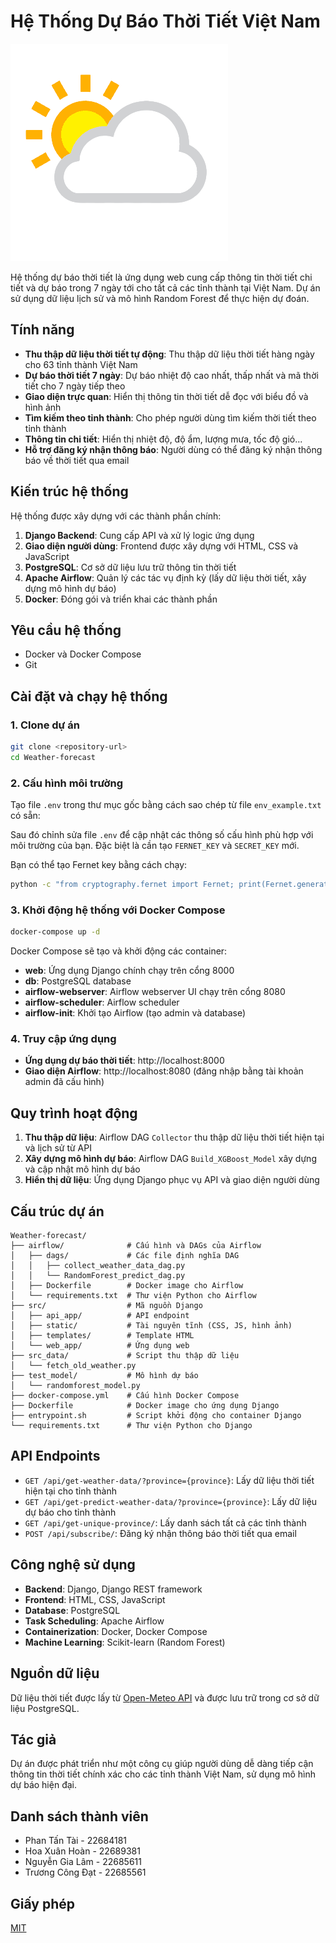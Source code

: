 # Hệ Thống Dự Báo Thời Tiết Việt Nam

![Logo](./src/static/web_app/images/logo.png)

Hệ thống dự báo thời tiết là ứng dụng web cung cấp thông tin thời tiết chi tiết và dự báo trong 7 ngày tới cho tất cả các tỉnh thành tại Việt Nam. Dự án sử dụng dữ liệu lịch sử và mô hình Random Forest để thực hiện dự đoán.

## Tính năng

- **Thu thập dữ liệu thời tiết tự động**: Thu thập dữ liệu thời tiết hàng ngày cho 63 tỉnh thành Việt Nam
- **Dự báo thời tiết 7 ngày**: Dự báo nhiệt độ cao nhất, thấp nhất và mã thời tiết cho 7 ngày tiếp theo
- **Giao diện trực quan**: Hiển thị thông tin thời tiết dễ đọc với biểu đồ và hình ảnh
- **Tìm kiếm theo tỉnh thành**: Cho phép người dùng tìm kiếm thời tiết theo tỉnh thành
- **Thông tin chi tiết**: Hiển thị nhiệt độ, độ ẩm, lượng mưa, tốc độ gió...
- **Hỗ trợ đăng ký nhận thông báo**: Người dùng có thể đăng ký nhận thông báo về thời tiết qua email

## Kiến trúc hệ thống

Hệ thống được xây dựng với các thành phần chính:

1. **Django Backend**: Cung cấp API và xử lý logic ứng dụng
2. **Giao diện người dùng**: Frontend được xây dựng với HTML, CSS và JavaScript
3. **PostgreSQL**: Cơ sở dữ liệu lưu trữ thông tin thời tiết
4. **Apache Airflow**: Quản lý các tác vụ định kỳ (lấy dữ liệu thời tiết, xây dựng mô hình dự báo)
5. **Docker**: Đóng gói và triển khai các thành phần

## Yêu cầu hệ thống

- Docker và Docker Compose
- Git

## Cài đặt và chạy hệ thống

### 1. Clone dự án

```bash
git clone <repository-url>
cd Weather-forecast
```

### 2. Cấu hình môi trường

Tạo file `.env` trong thư mục gốc bằng cách sao chép từ file `env_example.txt` có sẵn:

Sau đó chỉnh sửa file `.env` để cập nhật các thông số cấu hình phù hợp với môi trường của bạn. Đặc biệt là cần tạo `FERNET_KEY` và `SECRET_KEY` mới.

Bạn có thể tạo Fernet key bằng cách chạy:

```bash
python -c "from cryptography.fernet import Fernet; print(Fernet.generate_key().decode())"
```

### 3. Khởi động hệ thống với Docker Compose

```bash
docker-compose up -d
```

Docker Compose sẽ tạo và khởi động các container:
- **web**: Ứng dụng Django chính chạy trên cổng 8000
- **db**: PostgreSQL database
- **airflow-webserver**: Airflow webserver UI chạy trên cổng 8080
- **airflow-scheduler**: Airflow scheduler
- **airflow-init**: Khởi tạo Airflow (tạo admin và database)

### 4. Truy cập ứng dụng

- **Ứng dụng dự báo thời tiết**: http://localhost:8000
- **Giao diện Airflow**: http://localhost:8080 (đăng nhập bằng tài khoản admin đã cấu hình)

## Quy trình hoạt động

1. **Thu thập dữ liệu**: Airflow DAG `Collector` thu thập dữ liệu thời tiết hiện tại và lịch sử từ API
2. **Xây dựng mô hình dự báo**: Airflow DAG `Build_XGBoost_Model` xây dựng và cập nhật mô hình dự báo
3. **Hiển thị dữ liệu**: Ứng dụng Django phục vụ API và giao diện người dùng

## Cấu trúc dự án

```
Weather-forecast/
├── airflow/              # Cấu hình và DAGs của Airflow
│   ├── dags/             # Các file định nghĩa DAG
│   │   ├── collect_weather_data_dag.py
│   │   └── RandomForest_predict_dag.py
│   ├── Dockerfile        # Docker image cho Airflow
│   └── requirements.txt  # Thư viện Python cho Airflow
├── src/                  # Mã nguồn Django
│   ├── api_app/          # API endpoint
│   ├── static/           # Tài nguyên tĩnh (CSS, JS, hình ảnh)
│   ├── templates/        # Template HTML
│   └── web_app/          # Ứng dụng web
├── src_data/             # Script thu thập dữ liệu
│   └── fetch_old_weather.py
├── test_model/           # Mô hình dự báo
│   └── randomforest_model.py
├── docker-compose.yml    # Cấu hình Docker Compose
├── Dockerfile            # Docker image cho ứng dụng Django
├── entrypoint.sh         # Script khởi động cho container Django
└── requirements.txt      # Thư viện Python cho Django
```

## API Endpoints

- `GET /api/get-weather-data/?province={province}`: Lấy dữ liệu thời tiết hiện tại cho tỉnh thành
- `GET /api/get-predict-weather-data/?province={province}`: Lấy dữ liệu dự báo cho tỉnh thành
- `GET /api/get-unique-province/`: Lấy danh sách tất cả các tỉnh thành
- `POST /api/subscribe/`: Đăng ký nhận thông báo thời tiết qua email

## Công nghệ sử dụng

- **Backend**: Django, Django REST framework
- **Frontend**: HTML, CSS, JavaScript
- **Database**: PostgreSQL
- **Task Scheduling**: Apache Airflow
- **Containerization**: Docker, Docker Compose
- **Machine Learning**: Scikit-learn (Random Forest)

## Nguồn dữ liệu

Dữ liệu thời tiết được lấy từ [Open-Meteo API](https://api.open-meteo.com/v1/forecast) và được lưu trữ trong cơ sở dữ liệu PostgreSQL.

## Tác giả

Dự án được phát triển như một công cụ giúp người dùng dễ dàng tiếp cận thông tin thời tiết chính xác cho các tỉnh thành Việt Nam, sử dụng mô hình dự báo hiện đại.

## Danh sách thành viên

- Phan Tấn Tài - 22684181
- Hoa Xuân Hoàn - 22689381
- Nguyễn Gia Lâm - 22685611
- Trương Công Đạt - 22685561

## Giấy phép

[MIT](LICENSE)
